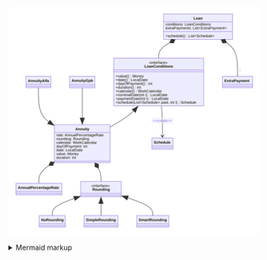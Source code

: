 <!-- generated by mermaid compile action - START -->
![~mermaid diagram 1~](/diagrams/src_site_loans-md-1.svg)
<details>
  <summary>Mermaid markup</summary>

```mermaid
classDiagram
    direction LR
    class Annuity {
        rate: AnnualPercentageRate
        rounding: Rounding
        calendar: WorkCalendar
        dayOfPayment: int
        date: LocalDate
        value: Money
        duration: int
    }
    class AnnualPercentageRate
    class Rounding
    <<interface>> Rounding
    class NoRounding
    class SimpleRounding
    class SmartRounding
    class AnnuityAlfa
    class AnnuityGpb
    
    Annuity *-- AnnualPercentageRate
    Annuity *-- Rounding
    Rounding <|-- NoRounding
    Rounding <|-- SimpleRounding
    Rounding <|-- SmartRounding
    AnnuityAlfa --|> Annuity
    AnnuityGpb --|> Annuity

    class Loan {
        conditions: LoanConditions
        extraPayments: List<ExtraPayment>
        +schedule()  List~Schedule~
    }
    class LoanConditions {
        +value() Money
        +date() LocalDate
        +dayOfPayment() int
        +duration() int
        +calendar() WorkCalendar
        +nominalDate(int i) LocalDate
        +paymentDate(int i) LocalDate
        +schedule(List<Schedule> past, int i) Schedule
    }
    <<interface>> LoanConditions
    
    Loan *-- LoanConditions
    Loan *-- "*" ExtraPayment
    LoanConditions --> Schedule : <<create>>
    LoanConditions <|-- Annuity 
```

</details>
<!-- generated by mermaid compile action - END -->
